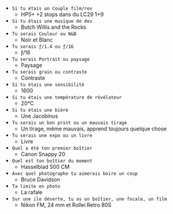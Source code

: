 * ```Si tu étais un Couple film/rev```
  * HP5+ +2 stops dans du LC29 1+9
* ```Si tu étais une musique de dev```
  * Butch Willis and the Rocks
* ```Tu serais Couleur ou N&B```
  * Noir et Blanc
* ```Tu serais ƒ/1.4 ou ƒ/16```
  * ƒ/16
* ```Tu serais Portrait ou paysage```
  * Paysage
* ```Tu serais grain ou contraste```
  * Contraste
* ```Si tu étais une sensibilité```
  * 1600
* ```Si tu étais une température de révélateur```
  * 20°C
* ```Si tu étais une bière```
  * Une Jacobinus
* ```Tu serais un bon print ou un mauvais tirage```
  * Un tirage, même mauvais, apprend toujours quelque chose
* ```Tu serais une expo ou un livre```
  * Livre
* ```Quel a été ton premier boîtier```
  * Canon Snappy 20
* ```Quel est ton boîtier du moment```
  * Hasselblad 500 CM
* ```Avec quel photographe tu aimerais boire un coup```
  * Bruce Davidson
* ```Ta limite en photo```
  * La rafale
* ```Sur une ile déserte, tu as un boîtier, une focale, un film```
  * Nikon FM, 24 mm et Rollei Retro 80S
